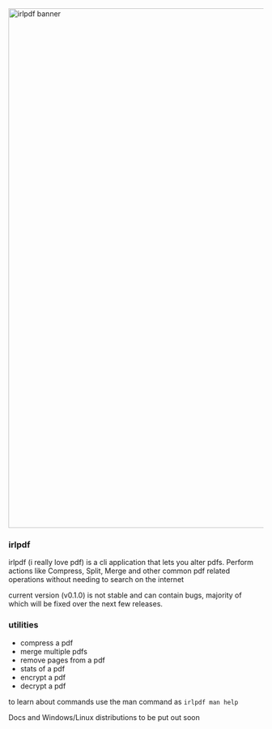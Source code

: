<img width="2000" height="1024" alt="irlpdf banner" src="https://github.com/user-attachments/assets/fdf65401-2637-47cf-ae89-b7f01e54422c" />

### irlpdf

irlpdf (i really love pdf) is a cli application 
that lets you alter pdfs. Perform actions like Compress, Split, Merge and other common pdf related operations without needing to search on the internet

current version (v0.1.0) is not stable and can contain bugs, majority of which will be fixed over the next few releases.

### utilities 

- compress a pdf
- merge multiple pdfs
- remove pages from a pdf
- stats of a pdf
- encrypt a pdf
- decrypt a pdf

to learn about commands use the man command as `irlpdf man help`

Docs and Windows/Linux distributions to be put out soon
